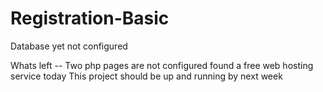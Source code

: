 # Registration-Basic
Database yet not configured



Whats left -- 
Two php pages are not configured
found a free web hosting service today
This project should be up and running by next week
